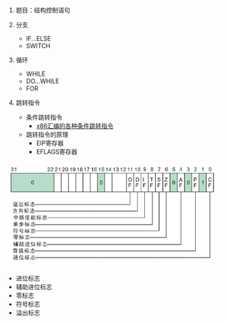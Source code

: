 1. 题目：结构控制语句

2. 分支

    + IF...ELSE
    + SWITCH

3. 循环

    + WHILE
    + DO...WHILE
    + FOR

4. 跳转指令

    + 条件跳转指令
      + [x86汇编的各种条件跳转指令](https://blog.csdn.net/xfdbb520/article/details/127926079)
    + 跳转指令的原理
      + EIP寄存器
      + EFLAGS寄存器

![EFLAGS寄存器](EFLAGS%E5%AF%84%E5%AD%98%E5%99%A8.png)

+ 进位标志
+ 辅助进位标志
+ 零标志
+ 符号标志
+ 溢出标志